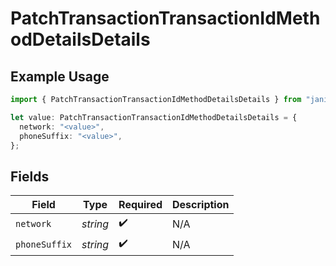 # PatchTransactionTransactionIdMethodDetailsDetails

## Example Usage

```typescript
import { PatchTransactionTransactionIdMethodDetailsDetails } from "jani-payments/models/operations";

let value: PatchTransactionTransactionIdMethodDetailsDetails = {
  network: "<value>",
  phoneSuffix: "<value>",
};
```

## Fields

| Field              | Type               | Required           | Description        |
| ------------------ | ------------------ | ------------------ | ------------------ |
| `network`          | *string*           | :heavy_check_mark: | N/A                |
| `phoneSuffix`      | *string*           | :heavy_check_mark: | N/A                |
